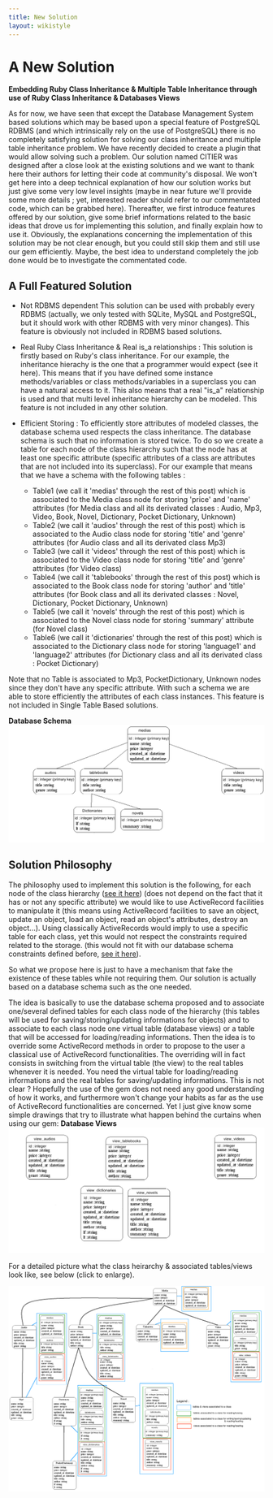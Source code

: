 ```yaml
---
title: New Solution
layout: wikistyle
---
```


A New Solution
==================

**Embedding Ruby Class Inheritance & Multiple Table Inheritance through use of Ruby Class Inheritance & Databases Views**

As for now, we have seen that except the Database Management System based solutions which may be based upon a special feature of PostgreSQL RDBMS (and which intrinsically rely on the use of PostgreSQL) there is no completely satisfying solution for solving our class inheritance and multiple table inheritance problem. We have recently decided to create a plugin that would allow solving such a problem. Our solution named CITIER was designed after a close look at the existing solutions and we want to thank here their authors for letting their code at community's disposal. We won't get here into a deep technical explanation of how our solution works but just give some very low level insights (maybe in near future we'll provide some more details ; yet, interested reader should refer to our commentated code, which can be grabbed here). Thereafter, we first introduce features offered by our solution, give some brief informations related to the basic ideas that drove us for implementing this solution, and finally explain how to use it. Obviously, the explanations concerning the implementation of this solution may be not clear enough, but you could still skip them and still use our gem efficiently. Maybe, the best idea to understand completely the job done would be to investigate the commentated code.

A Full Featured Solution
------------------------

- Not RDBMS dependent
This solution can be used with probably every RDBMS (actually, we only tested with SQLite, MySQL and PostgreSQL, but it should work with other RDBMS with very minor changes). This feature is obviously not included in RDBMS based solutions.

- Real Ruby Class Inheritance & Real is_a relationships :
This solution is firstly based on Ruby's class inheritance. For our example, the inheritance hierachy is the one that a programmer would expect (see it here). This means that if you have defined some instance methods/variables or class methods/variables in a superclass you can have a natural access to it. This also means that a real "is_a" relationship is used and that multi level inheritance hierarchy can be modeled. This feature is not included in any other solution.

- Efficient Storing :
To efficiently store attributes of modeled classes, the database schema used respects the class inheritance. The database schema is such that no information is stored twice. To do so we create a table for each node of the class hierarchy such that the node has at least one specific attribute (specific attributes of a class are attributes that are not included into its superclass). For our example that means that we have a schema with the following tables :
	- Table1 (we call it 'medias' through the rest of this post) which is associated to the Media class node for storing 'price' and 'name' attributes (for Media class and all its derivated classes : Audio, Mp3, Video, Book, Novel, Dictionary, Pocket Dictionary, Unknown)
	- Table2 (we call it 'audios' through the rest of this post) which is associated to the Audio class node for storing 'title' and 'genre' attributes (for Audio class and all its derivated class Mp3)
	- Table3 (we call it 'videos' through the rest of this post) which is associated to the Video class node for storing 'title' and 'genre' attributes (for Video class)
	- Table4 (we call it 'tablebooks' through the rest of this post) which is associated to the Book class node for storing 'author' and 'title' attributes (for Book class and all its derivated classes : Novel, Dictionary, Pocket Dictionary, Unknown)
	- Table5 (we call it 'novels' through the rest of this post) which is associated to the Novel class node for storing 'summary' attribute (for Novel class)
	- Table6 (we call it 'dictionaries' through the rest of this post) which is associated to the Dictionary class node for storing 'language1' and 'language2' attributes (for Dictionary class and all its derivated class : Pocket Dictionary)

Note that no Table is associated to Mp3, PocketDictionary, Unknown nodes since they don't have any specific attribute. With such a schema we are able to store efficiently the attributes of each class instances. This feature is not included in Single Table Based solutions.

**Database Schema**
![Database Schema](images/database_schema.gif "Database Schema")


Solution Philosophy
-------------------

The philosophy used to implement this solution is the following, for each node of the class hierarchy ([see it here](http://altrabio.github.com/CITIER/index.html#classhierarchy)) (does not depend on the fact that it has or not any specific attribute) we would like to use ActiveRecord facilities to manipulate it (this means using ActiveRecord facilities to save an object, update an object, load an object, read an object's attributes, destroy an object...). Using classically ActiveRecords would imply to use a specific table for each class, yet this would not respect the constraints required related to the storage. (this would not fit with our database schema constraints defined before, [see it here](http://altrabio.github.com/CITIER/index.html#databaseschema)).

So what we propose here is just to have a mechanism that fake the existence of these tables while not requiring them. Our solution is actually based on a database schema such as the one needed.

The idea is basically to use the database schema proposed and to associate one/several defined tables for each class node of the hierarchy (this tables will be used for saving/storing/updating informations for objects) and to associate to each class node one virtual table (database views) or a table that will be accessed for loading/reading informations. Then the idea is to override some ActiveRecord methods in order to propose to the user a classical use of ActiveRecord functionalities. The overriding will in fact consists in switching from the virtual table (the view) to the real tables whenever it is needed. You need the virtual table for loading/reading informations and the real tables for saving/updating informations. This is not clear ? Hopefully the use of the gem does not need any good understanding of how it works, and furthermore won't change your habits as far as the use of ActiveRecord functionalities are concerned. Yet I just give know some simple drawings that try to illustrate what happen behind the curtains when using our gem:
**Database Views**
![Database Views](images/database_views.gif "Database Views")

For a detailed picture what the class heirarchy & associated tables/views look like, see below (click to enlarge).

[![Class Hierarchy and Views](images/class_hierarchy_and_views.gif "Class Hierarchy and Views")](images/class_hierarchy_and_views.gif)
